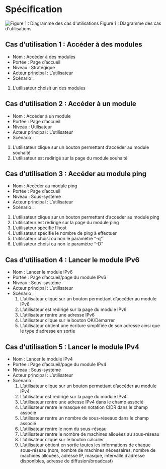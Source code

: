 # Spécification

![Figure 1 : Diagramme des cas d'utilisations](https://cdn.discordapp.com/attachments/1165993401452331129/1187386964907925566/image.png?ex=6596b349&is=65843e49&hm=77818ffd28d4cf6ad68f23ba91bc6f64607ea9182f4ec1ecaea0fe57348bcdd8& "Figure 1 : Diagramme des cas d'utilisations")
Figure 1 : Diagramme des cas d'utilisations

## Cas d’utilisation 1 : Accéder à des modules
- Nom :  Accéder à des modules
- Portée : Page d’accueil
- Niveau : Stratégique
- Acteur principal : L’utilisateur
- Scénario :
1. L’utilisateur choisit un des modules

## Cas d’utilisation 2 : Accéder à un module
- Nom : Accéder à un module
- Portée : Page d’accueil
- Niveau : Utilisateur
- Acteur principal : L’utilisateur
- Scénario :
1. L’utilisateur clique sur un bouton permettant d’accéder au module souhaité
2. L’utilisateur est redirigé sur la page du module souhaité

## Cas d’utilisation 3 : Accéder au module ping
- Nom : Accéder au module ping
- Portée : Page d’accueil
- Niveau : Sous-système
- Acteur principal : L’utilisateur
- Scénario :
1. L’utilisateur clique sur un bouton permettant d’accéder au module ping
2. L’utilisateur est redirigé sur la page du module ping
3. L’utilisateur spécifie l’host 
4. L’utilisateur spécifie le nombre de ping à effectuer
5. L’utilisateur choisi ou non le paramètre “-q”
6. L’utilisateur choisi ou non le paramètre “-D”

## Cas d’utilisation 4 : Lancer le module IPv6
- Nom : Lancer le module IPv6
- Portée : Page d’accueil/page du module IPv6
- Niveau : Sous-système
- Acteur principal : L’utilisateur
- Scénario :
    1. L’utilisateur clique sur un bouton permettant d’accéder au module IPv6
    2. L’utilisateur est redirigé sur la page du module IPv6
    3. L’utilisateur rentre une adresse IPv6 
    4. L’utilisateur clique sur le bouton OK/Démarrer
    5. L’utilisateur obtient une écriture simplifiée de son adresse ainsi que le type d’adresse en sortie


## Cas d’utilisation 5 : Lancer le module IPv4 
- Nom : Lancer le module IPv4 
- Portée : Page d’accueil/page du module IPv4
- Niveau : Sous-système
- Acteur principal : L’utilisateur 
- Scénario : 
    1. L’utilisateur clique sur un bouton permettant d’accéder au module IPv4
    2. L’utilisateur est redirigé sur la page du module IPv4
    3. L’utilisateur rentre une adresse IPv4 dans le champ associé
    4. L’utilisateur rentre le masque en notation CIDR dans le champ associé
    5. L’utilisateur rentre un nombre de sous-réseaux dans le champ associé
    6. L’utilisateur rentre le nom du sous-réseau
    7. L’utilisateur rentre le nombre de machines allouées au sous-réseau
    8. L’utilisateur clique sur le bouton calculer
    9. L’utilisateur obtient en sortie toutes les informations de chaque sous-réseau (nom, nombre de machines nécessaires, nombre de machines allouées, adresse IP, masque, intervalle d’adresse disponibles, adresse de diffusion/broadcast)
